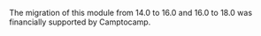 The migration of this module from 14.0 to 16.0 and 16.0 to 18.0 was financially supported
by Camptocamp.
